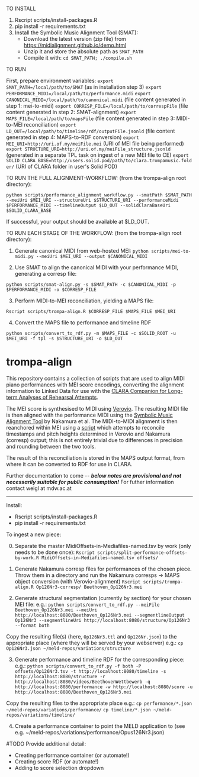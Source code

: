 TO INSTALL
1. Rscript scripts/install-packages.R 
2. pip install -r requirements.txt
3. Install the Symbolic Music Alignment Tool (SMAT):
    * Download the latest version (zip file) from https://midialignment.github.io/demo.html 
    * Unzip it and store the absolute path as `SMAT_PATH`
    * Compile it with: `cd SMAT_PATH; ./compile.sh`

TO RUN

First, prepare environment variables:
    `export SMAT_PATH=/local/path/to/SMAT` (as in installation step 3)
    `export PERFORMANCE_MIDI=/local/path/to/performance.midi`
    `export CANONICAL_MIDI=/local/path/to/canonical.midi` (file content generated in step 1: mei-to-midi)
    `export CORRESP_FILE=/local/path/to/correspFile` (file content generated in step 2: SMAT-alignment)
    `export MAPS_FILE=/local/path/to/mapsFile` (file content generated in step 3: MIDI-to-MEI reconciliation)
    `export LD_OUT=/local/path/to/timeline/rdf/outputFile.jsonld` (file content generated in step 4: MAPS-to-RDF conversion)
    `export MEI_URI=http://uri.of.my/meiFile.mei`  (URI of MEI file being performed)
    `export STRUCTURE_URI=http://uri.of.my/meiFile_structure.jsonld` (generated in a separate TPL task on ingest of a new MEI file to CE)
    `export SOLID_CLARA_BASE=http://users.solid.pod/path/to/clara.trompamusic.folder/` (URI of CLARA folder in user's Solid POD)
    
TO RUN THE FULL ALIGNMENT-WORKFLOW: (from the trompa-align root directory):

`python scripts/performance_alignment_workflow.py --smatPath $SMAT_PATH --meiUri $MEI_URI --structureUri $STRUCTURE_URI --performanceMidi $PERFORMANCE_MIDI --timelineOutput $LD_OUT --solidClaraBaseUri $SOLID_CLARA_BASE`

If successful, your output should be available at $LD_OUT. 

TO RUN EACH STAGE OF THE WORKFLOW: (from the trompa-align root directory):

1. Generate canonical MIDI from web-hosted MEI: 
  `python scripts/mei-to-midi.py --meiUri $MEI_URI --output $CANONICAL_MIDI`
  
2. Use SMAT to align the canonical MIDI with your performance MIDI, generating a corresp file:
  
  `python scripts/smat-align.py -s $SMAT_PATH -c $CANONICAL_MIDI -p $PERFORMANCE_MIDI -o $CORRESP_FILE`

3. Perform MIDI-to-MEI reconciliation, yielding a MAPS file:

  `Rscript scripts/trompa-align.R $CORRESP_FILE $MAPS_FILE $MEI_URI` 

4. Convert the MAPS file to performance and timeline RDF

  `python scripts/convert_to_rdf.py -m $MAPS_FILE -c $SOLID_ROOT -u $MEI_URI -f tpl -s $STRUCTURE_URI -o $LD_OUT` 




# trompa-align

This repository contains a collection of scripts that are used to align MIDI piano performances with MEI score encodings, converting the alignment information to Linked Data for use with the [CLARA Companion for Long-term Analyses of Rehearsal Attempts](https://github.com/trompamusic/clara). 

The MEI score is synthesised to MIDI using [Verovio](https://verovio.org). The resulting MIDI file is then aligned with the performance MIDI using the [Symbolic Music Alignment Tool](https://midialignment.github.io/demo.html) by Nakamura et al. The MIDI-to-MIDI alignment is then reanchored within MEI using a [script](scripts/trompa-align.R) which attempts to reconcile timestamps and pitch heights determined in Verovio and Nakamura (corresp) output; this is not entirely trivial due to differences in precision and rounding between the two tools. 

The result of this reconciliation is stored in the MAPS output format, from where it can be converted to RDF for use in CLARA. 

Further documentation to come -- ***below notes are provisional and not necessarily suitable for public consumption!*** For futher information contact weigl at mdw.ac.at


****



Install:
* Rscript scripts/install-packages.R 
* pip install -r requirements.txt



To ingest a new piece:

0. Separate the master MidiOffsets-in-Mediafiles-named.tsv by work (only needs to be done once):
`Rscript scripts/split-performance-offsets-by-work.R MidiOffsets-in-Mediafiles-named.tsv offsets/`

1. Generate Nakamura corresp files for performances of the chosen piece. Throw them in a directory and run the Nakamura corresps -> MAPS object conversion (with Verovio-alignment)
  `Rscript scripts/trompa-align.R Op126Nr3-corresp/ Beethoven_Op126Nr3.mei`

2. Generate structural segmentation (currently by section) for your chosen MEI file: 
e.g.: 
  `python scripts/convert_to_rdf.py --meiFile Beethoven_Op126Nr3.mei --meiUri http://localhost:8080/Beethoven_Op126Nr3.mei --segmentlineOutput Op126Nr3 --segmentlineUri http://localhost:8080/structure/Op126Nr3 --format both`

Copy the resulting file(s) (here, `Op126Nr3.ttl` and `Op126Nr.json`) to the appropriate place (where they will be served by your webserver)
e.g.:
  `cp Op126Nr3.json ~/meld-repos/variations/structure`

3. Generate performance and timeline RDF for the corresponding piece:
e.g.:
`python scripts/convert_to_rdf.py -f both -P offsets/Op126Nr3.tsv -t http://localhost:8080/timeline -s http://localhost:8080/structure -r http://localhost:8080/videos/BeethovenWettbewerb -q http://localhost:8080/performance -w http://localhost:8080/score -u http://localhost:8080/Beethoven_Op126Nr3.mei` 

Copy the resulting files to the appropriate place
e.g.:
  `cp performance/*.json ~/meld-repos/variations/performance/`
  `cp timeline/*.json ~/meld-repos/variations/timeline/`


4. Create a performance container to point the MELD application to (see e.g. ~/meld-repos/variations/performance/Opus126Nr3.json)



#TODO Provide additional detail:
- Creating performance container (or automate!)
- Creating score RDF (or automate!)
- Adding to score selection dropdown 
